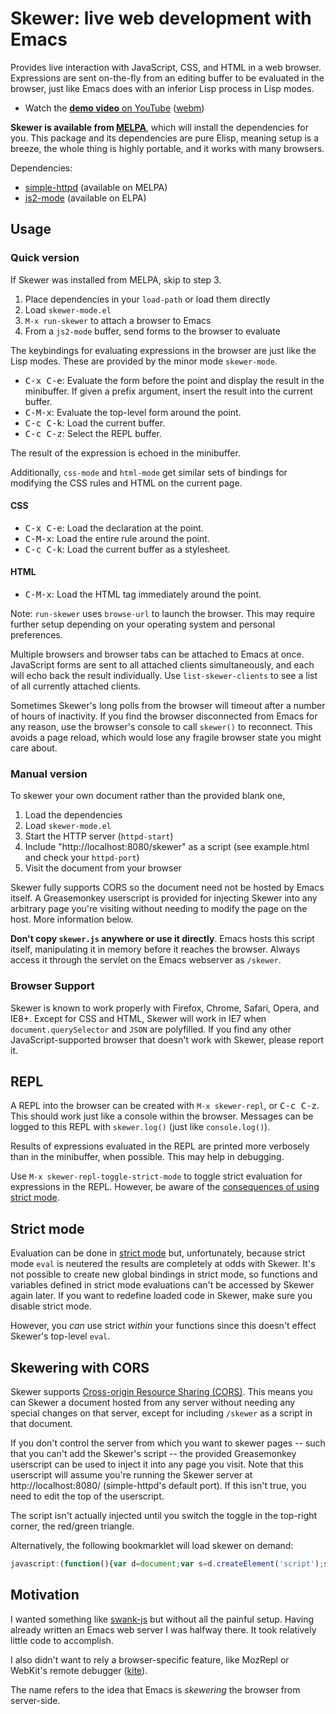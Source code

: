 # Skewer: live web development with Emacs

Provides live interaction with JavaScript, CSS, and HTML in a web
browser. Expressions are sent on-the-fly from an editing buffer to be
evaluated in the browser, just like Emacs does with an inferior Lisp
process in Lisp modes.

* Watch the [**demo video** on YouTube](http://youtu.be/4tyTgyzUJqM)
  ([webm](http://nullprogram.s3.amazonaws.com/skewer/demo.webm))

**Skewer is available from [MELPA][melpa]**, which will install the
dependencies for you. This package and its dependencies are pure
Elisp, meaning setup is a breeze, the whole thing is highly portable,
and it works with many browsers.

Dependencies:

 * [simple-httpd][simple-httpd] (available on MELPA)
 * [js2-mode][js2-mode] (available on ELPA)

## Usage

### Quick version

If Skewer was installed from MELPA, skip to step 3.

 1. Place dependencies in your `load-path` or load them directly
 2. Load `skewer-mode.el`
 3. `M-x run-skewer` to attach a browser to Emacs
 4. From a `js2-mode` buffer, send forms to the browser to evaluate

The keybindings for evaluating expressions in the browser are just
like the Lisp modes. These are provided by the minor mode
`skewer-mode`.

 * <kbd>C-x C-e</kbd>: Evaluate the form before the point and display
   the result in the minibuffer. If given a prefix argument, insert
   the result into the current buffer.
 * <kbd>C-M-x</kbd>:   Evaluate the top-level form around the point.
 * <kbd>C-c C-k</kbd>: Load the current buffer.
 * <kbd>C-c C-z</kbd>: Select the REPL buffer.

The result of the expression is echoed in the minibuffer.

Additionally, `css-mode` and `html-mode` get similar sets of bindings
for modifying the CSS rules and HTML on the current page.

#### CSS

 * <kbd>C-x C-e</kbd>: Load the declaration at the point.
 * <kbd>C-M-x</kbd>:   Load the entire rule around the point.
 * <kbd>C-c C-k</kbd>: Load the current buffer as a stylesheet.

#### HTML

 * <kbd>C-M-x</kbd>:   Load the HTML tag immediately around the point.

Note: `run-skewer` uses `browse-url` to launch the browser. This may
require further setup depending on your operating system and personal
preferences.

Multiple browsers and browser tabs can be attached to Emacs at once.
JavaScript forms are sent to all attached clients simultaneously, and
each will echo back the result individually. Use `list-skewer-clients`
to see a list of all currently attached clients.

Sometimes Skewer's long polls from the browser will timeout after a
number of hours of inactivity. If you find the browser disconnected
from Emacs for any reason, use the browser's console to call
`skewer()` to reconnect. This avoids a page reload, which would lose
any fragile browser state you might care about.

### Manual version

To skewer your own document rather than the provided blank one,

 1. Load the dependencies
 2. Load `skewer-mode.el`
 3. Start the HTTP server (`httpd-start`)
 4. Include "http://localhost:8080/skewer" as a script
    (see example.html and check your `httpd-port`)
 5. Visit the document from your browser

Skewer fully supports CORS so the document need not be hosted by Emacs
itself. A Greasemonkey userscript is provided for injecting Skewer
into any arbitrary page you're visiting without needing to modify the
page on the host. More information below.

**Don't copy `skewer.js` anywhere or use it directly**. Emacs hosts
this script itself, manipulating it in memory before it reaches the
browser. Always access it through the servlet on the Emacs webserver
as `/skewer`.

### Browser Support

Skewer is known to work properly with Firefox, Chrome, Safari, Opera,
and IE8+. Except for CSS and HTML, Skewer will work in IE7 when
`document.querySelector` and `JSON` are polyfilled. If you find any
other JavaScript-supported browser that doesn't work with Skewer,
please report it.

## REPL

A REPL into the browser can be created with `M-x skewer-repl`, or
<kbd>C-c C-z</kbd>. This should work just like a console within the
browser. Messages can be logged to this REPL with `skewer.log()` (just
like `console.log()`).

Results of expressions evaluated in the REPL are printed more
verbosely than in the minibuffer, when possible. This may help in
debugging.

Use `M-x skewer-repl-toggle-strict-mode` to toggle strict evaluation
for expressions in the REPL. However, be aware of the
[consequences of using strict mode][strict-mode].

## Strict mode

Evaluation can be done in [strict mode][strict-mode] but,
unfortunately, because strict mode `eval` is neutered the results are
completely at odds with Skewer. It's not possible to create new global
bindings in strict mode, so functions and variables defined in strict
mode evaluations can't be accessed by Skewer again later. If you want
to redefine loaded code in Skewer, make sure you disable strict mode.

However, you *can* use strict *within* your functions since this
doesn't effect Skewer's top-level `eval`.

## Skewering with CORS

Skewer supports [Cross-origin Resource Sharing (CORS)][cors]. This
means you can Skewer a document hosted from any server without needing
any special changes on that server, except for including `/skewer` as
a script in that document.

If you don't control the server from which you want to skewer pages --
such that you can't add the Skewer's script -- the provided
Greasemonkey userscript can be used to inject it into any page you
visit. Note that this userscript will assume you're running the Skewer
server at http://localhost:8080/ (simple-httpd's default port). If
this isn't true, you need to edit the top of the userscript.

The script isn't actually injected until you switch the toggle in the
top-right corner, the red/green triangle.

Alternatively, the following bookmarklet will load skewer on demand:

```js
javascript:(function(){var d=document;var s=d.createElement('script');s.src='http://localhost:8080/skewer';d.body.appendChild(s);})()
```

## Motivation

I wanted something like [swank-js][swank-js] but without all the
painful setup. Having already written an Emacs web server I was
halfway there. It took relatively little code to accomplish.

I also didn't want to rely a browser-specific feature, like MozRepl or
WebKit's remote debugger ([kite][kite]).

The name refers to the idea that Emacs is *skewering* the browser from
server-side.

[simple-httpd]: https://github.com/skeeto/emacs-http-server
[js2-mode]: https://github.com/mooz/js2-mode
[melpa]: http://melpa.milkbox.net/
[swank-js]: https://github.com/swank-js/swank-js
[strict-mode]: https://developer.mozilla.org/en-US/docs/JavaScript/Reference/Functions_and_function_scope/Strict_mode
[cors]: http://en.wikipedia.org/wiki/Cross-origin_resource_sharing
[kite]: https://github.com/jscheid/kite
